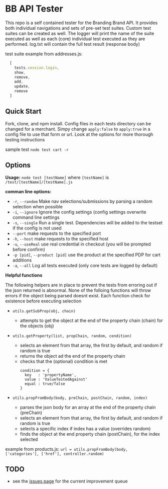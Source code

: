 # BB API Tester

This repo is a self contained tester for the Branding Brand API. It provides both individual navigations and sets of pre-set test suites. Custom test suites can be created as well. The logger will print the name of the suite executed as well as each (core) individual test executed as they are performed. log.txt will contain the full test result (response body)

test suite example from addresses.js: 
```javascript
  [
    tests.session.login,
    show,
    remove,
    add,
    update,
    remove
  ]
```

## Quick Start

Fork, clone, and npm install. Config files in each tests directory can be changed for a merchant. Simpy change `apply:false` to `apply:true` in a config file to use that form or url. Look at the options for more thorough testing instructions

sample test `node test cart -r`

## Options

**Usage:** `node test [testName]`
    where `[testName]` is `/test/[testName]/[testName].js`

**comman line options:** 
  
* `-r`, `--random`              Make nav selections/submissions by parsing a random selection when possible
* `-i`, `--ignore`              Ignore the config settings (config settings overwrite command line settings
* `-s`, `--single`              Run a single test. Dependencies will be added to the testset if the config is not used
* `--port`                      make requests to the specified port
* `-h`, `--host`                make requests to the specified host
* `-u`, `--useReal`             use real credential in checkout (you will be prompted before confirm)
* `-p [pid]`, `--product [pid]` use the product at the specified PDP for cart additions
* `-a`, `--all`                 Log all tests executed (only core tests are logged by default)

**Helpful functions**

The following helpers are in place to prevent the tests from erroring out if the json returned is abnormal. None of the folloing functions will throw errors if the object being parsed doesnt exist. Each function check for existence before executing selection

  * `utils.getSubProp(obj, chain)`
    * attempts to get the object at the end of the property chain (chain) for the objects (obj)

  * `utils.getProperty(list, propChain, random, condition)`
    * selects an element from that array, the first by default, and random if random is true
    * returns the object ad the end of the property chain
    * checks that the (optional) condition is met
      ```
      condition = {
        key   : 'propertyName',
        value : 'ValueTestedAgainst'
        equal : true/false
      }
      ```
    
    
  * `utils.propFromBody(body, preChain, postChain, random, index)`
    * parses the json body for an array at the end of the property chain (preChain)
    * selects an element from that array, the first by default, and random if random is true
    * selects a specific index if index has a value (overrides random)
    * finds the object at the end property chain (postChain), for the index selected
    
example from products.js: `url = utils.propFromBody(body, ['categories'], ['href'], controller.random)`


## TODO

* see the [issues page](https://github.com/johnhof/BB_API_Tester/issues?state=open) for the current improvement queue

